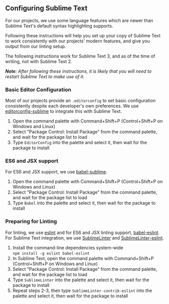 ## Configuring Sublime Text

For our projects, we use some language features which are newer than Sublime Text's default syntax highlighting supports.

Following these instructions will help you set up your copy of Sublime Text to work consistently with our projects' modern features, and give you output from our linting setup.

The following instructions work for Sublime Text 3, and as of the time of writing, not with Sublime Text 2.

_**Note**: After following these instructions, it is likely that you will need to restart Sublime Text to make use of it._

### Basic Editor Configuration

Most of our projects provide an `.editorconfig` to set basic configuration consistently despite each developer's own preferences. We use [editorconfig-sublime](https://github.com/sindresorhus/editorconfig-sublime) to integrate this with Sublime Text.

1. Open the command palette with Command+Shift+P (Control+Shift+P on Windows and Linux)
2. Select "Package Control: Install Package" from the command palette, and wait for the package list to load
3. Type `EditorConfig` into the palette and select it, then wait for the package to install

### ES6 and JSX support

For ES6 and JSX support, we use [babel-sublime](https://github.com/babel/babel-sublime).

1. Open the command palette with Command+Shift+P (Control+Shift+P on Windows and Linux)
2. Select "Package Control: Install Package" from the command palette, and wait for the package list to load
3. Type `Babel` into the palette and select it, then wait for the package to install

### Preparing for Linting

For linting, we use [eslint](http://eslint.org) and for ES6 and JSX linting support, [babel-eslint](https://github.com/babel/babel-eslint). For Sublime Text integration, we use [SublimeLinter](https://github.com/SublimeLinter/SublimeLinter3) and [SublimeLinter-eslint](https://github.com/roadhump/SublimeLinter-eslint).

1. Install the command-line dependencies system-wide  
   `npm install -g eslint babel-eslint`
2. In Sublime Text, open the command palette with Command+Shift+P (Control+Shift+P on Windows and Linux)
2. Select "Package Control: Install Package" from the command palette, and wait for the package list to load
3. Type `SublimeLinter` into the palette and select it, then wait for the package to install
4. Repeat steps 2-3, then type `SublimeLinter-contrib-eslint` into the palette and select it, then wait for the package to install